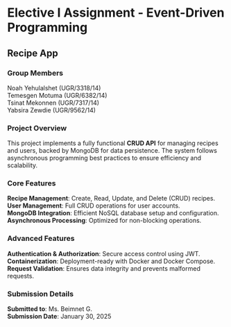 # Elective I Assignment - Event-Driven Programming

## Recipe App

### Group Members

Noah Yehulalshet (UGR/3318/14)  
Temesgen Motuma (UGR/6382/14)  
Tsinat Mekonnen (UGR/7317/14)  
Yabsira Zewdie (UGR/9562/14)

### Project Overview

This project implements a fully functional **CRUD API** for managing recipes and users, backed by MongoDB for data persistence. The system follows asynchronous programming best practices to ensure efficiency and scalability.

### Core Features

**Recipe Management**: Create, Read, Update, and Delete (CRUD) recipes.  
**User Management**: Full CRUD operations for user accounts.  
**MongoDB Integration**: Efficient NoSQL database setup and configuration.  
**Asynchronous Processing**: Optimized for non-blocking operations.

### Advanced Features

**Authentication & Authorization**: Secure access control using JWT.  
**Containerization**: Deployment-ready with Docker and Docker Compose.  
**Request Validation**: Ensures data integrity and prevents malformed requests.

### Submission Details

**Submitted to**: Ms. Beimnet G.  
**Submission Date**: January 30, 2025
